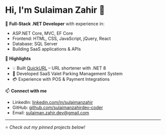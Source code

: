 # Hi, I'm Sulaiman Zahir 👋

🚀 **Full-Stack .NET Developer** with experience in:  
- ASP.NET Core, MVC, EF Core  
- Frontend: HTML, CSS, JavaScript, jQuery, React  
- Database: SQL Server  
- Building SaaS applications & APIs  

🌟 **Highlights**  
- 💡 Built [QuickURL](#) – URL shortener with .NET 8  
- 🚗 Developed SaaS Valet Parking Management System  
- 💳 Experience with POS & Payment Integrations  

📫 **Connect with me**  
- LinkedIn: [linkedin.com/in/sulaimanzahir](https://www.linkedin.com/in/sulaimanzahir)  
- GitHub: [github.com/sulaimanzahirdev-coder](https://github.com/sulaimanzahirdev-coder)  
- Email: sulaiman.zahir.dev@gmail.com  

---
⭐️ *Check out my pinned projects below!*
